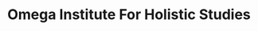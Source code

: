 ---
layout: repo
title: "Omega Institute For Holistic Studies"
id: 22545
permalink: repos/22545/
---